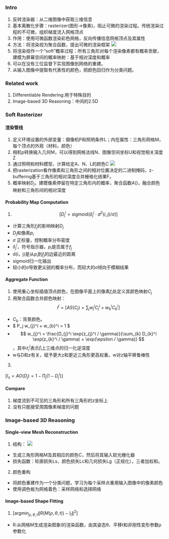 ##
### Intro
1. 反转渲染器：从二维图像中获取三维信息
2. 基本离散化步骤：rasterizer(图形->像素)，阻止可微的渲染过程。传统渲染过程的不可微，组织梯度流入网格顶点
3. 作用：使用可微函数渲染彩色网格，反向传播信息网格顶点及其属性
4. 方法：将渲染视为聚合函数，提出可微的渲染框架
![](SoftRas-1.png)
5. 将渲染视作一个“soft”概率过程：所有三角形对每个渲染像素都有概率贡献，建模为屏幕空间的概率映射：基于相对深度和概率
6. 可以在没有三位监督下实现图像到网络的重建。
7. 从输入图像中提取有代表性的颜色，把颜色回归作为分类问题。
### Related work
1. Differentiable Rendering:用于特殊目的
2. Image-based 3D Reasoning：中间的2.5D
### Soft Rasterizer
#### 渲染管线
1. 定义环境设置的外部变量：摄像机P和照明条件L；内在属性：三角形网格M，每个顶点的外观（材料，颜色）
2. 相机p转换输入几何M，可以得到网格法线N、图像空间坐标U和视觉相关深度Z
3. 通过照明和材料模型，计算给定A、N、L的颜色C
![](SoftRas-2.png)
4. 把rasterization看作像素和三角形之间的相对位置决定的二进制掩码，z-buffering基于三角形的相对深度合并栅格化结果F。
5. 概率映射$D_{j}$，建模像素停留在特定三角形内的概率，聚合函数$A()$，融合颜色映射和三角形间的相对深度
#### Probability Map Computation
1. $$[ D_{j}^i = \text{sigmoid}(\delta_{j}^i \cdot d^2(i, j) / \sigma) ]$$
- 计算三角形$f_{j}$的影响映射$D_{j}$
- $D_{j}$和像素$p_{i}$
- $\sigma$ 正标量，控制概率分布密度
- $\delta_{j}^i$，符号指示器，$p_{i}$是否属于$f_{j}$
- d(i，j)是从$p_{i}$到$f_{j}$的边最近的距离
- sigmoid归一化输出
- 较小的σ导致更尖锐的概率分布，而较大的σ倾向于模糊结果
#### Aggregate Function
1. 使用重心坐标插值顶点颜色，在图像平面上的像素$f_{i}$处定义其颜色映射$C_{j}$
2. 用聚合函数合并颜色映射：
$$I^i = [AS \left(  C_j \right) = \sum_{j} w_{j}^i C_{j}^i + w_{b}^i C_{b}^i ]$$
- $C_{b}$：背景颜色。
- $ P_j w_{j}^i + w_{b}^i = 1 $
- $$ w_{j}^i = \frac{D_{j}^i \exp(z_{j}^i / \gamma)}{\sum_{k} D_{k}^i \exp(z_{k}^i / \gamma) + \exp(\epsilon / \gamma)} $$，其中$z_{j}^i$表示$f_{i}$上三维点的归一化逆深度
- w与D和z有关，赋予更大z和更近三角形更高权重。w对z轴平移鲁棒性
3. 
$[ I_s = A O \left(  D_j \right) = 1 - \prod_{j} (1 - D_{j}^i) ]$
#### Compare
1. 梯度流到不可见的三角形和所有三角形的z坐标上
2. 没有只能接受周围像素梯度的问题
### Image-based 3D Reasoning
#### Single-view Mesh Reconstruction
1. 结构：
![](SoftRas-3.png)
- 生成三角形网格M及其相应的颜色C，然后将其输入软光栅化器
- 损失函数：轮廓损失Ls，颜色损失Lc和几何损失Lg（正规化），三者加权和。
2. 颜色重构
- 将颜色重建作为一个分类问题，学习为每个采样点重用输入图像中的像素颜色
- 使用调色板为网格着色：采样网络和选择网络
#### Image-based Shape Fitting
1. $[ \text{argmin}_{\rho, \theta, t} \left\| R(M(\rho, \theta, t)) - I_t \right\|^2 ]$
- R:从网格M生成渲染图象I的渲染函数，由其姿态θ、平移t和非刚性变形参数ρ参数化
